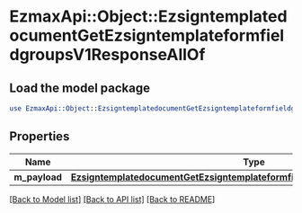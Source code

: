 # EzmaxApi::Object::EzsigntemplatedocumentGetEzsigntemplateformfieldgroupsV1ResponseAllOf

## Load the model package
```perl
use EzmaxApi::Object::EzsigntemplatedocumentGetEzsigntemplateformfieldgroupsV1ResponseAllOf;
```

## Properties
Name | Type | Description | Notes
------------ | ------------- | ------------- | -------------
**m_payload** | [**EzsigntemplatedocumentGetEzsigntemplateformfieldgroupsV1ResponseMPayload**](EzsigntemplatedocumentGetEzsigntemplateformfieldgroupsV1ResponseMPayload.md) |  | 

[[Back to Model list]](../README.md#documentation-for-models) [[Back to API list]](../README.md#documentation-for-api-endpoints) [[Back to README]](../README.md)


